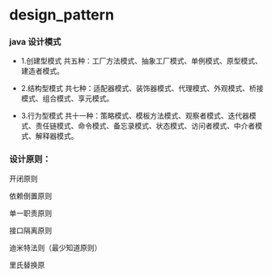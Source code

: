 # design_pattern
### java 设计模式

- 1.创建型模式
  共五种：工厂方法模式、抽象工厂模式、单例模式、原型模式、建造者模式。

- 2.结构型模式
  共七种：适配器模式、装饰器模式、代理模式、外观模式、桥接模式、组合模式、享元模式。

- 3.行为型模式
  共十一种：策略模式、模板方法模式、观察者模式、迭代器模式、责任链模式、命令模式、备忘录模式、状态模式、访问者模式、中介者模式、解释器模式。



### 设计原则：

开闭原则

依赖倒置原则

单一职责原则

接口隔离原则

迪米特法则（最少知道原则）

里氏替换原
